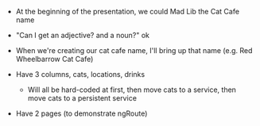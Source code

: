 - At the beginning of the presentation, we could Mad Lib the Cat Cafe name
 - "Can I get an adjective? and a noun?" ok
 - When we're creating our cat cafe name, I'll bring up that name (e.g. Red Wheelbarrow Cat Cafe)

- Have 3 columns, cats, locations, drinks
  - Will all be hard-coded at first, then move cats to a service, then move cats to a persistent service
- Have 2 pages (to demonstrate ngRoute)
